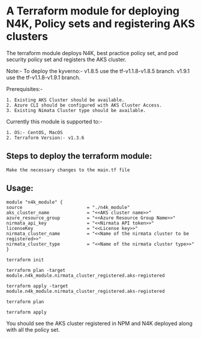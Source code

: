 # A Terraform module for deploying N4K, Policy sets and registering AKS clusters

The terraform module deploys N4K, best practice policy set, and pod security policy set and registers the AKS cluster.

Note:- To deploy the kyverno:-
 	 v1.8.5 use the tf-v1.1.8-v1.8.5 branch.
 	 v1.9.1 use the tf-v1.1.8-v1.9.1 branch.

Prerequisites:-

	1. Existing AKS Cluster should be available.
	2. Azure CLI should be configured with AKS Cluster Access.
	3. Existing Nimata Cluster type should be available.

Currently this module is supported to:-

	1. OS:- CentOS, MacOS
	2. Terraform Version:- v1.3.6

## Steps to deploy the terraform module:

```
Make the necessary changes to the main.tf file
```

## Usage:

```
module "n4k_module" {
source                        = "./n4k_module"
aks_cluster_name              = "<<AKS cluster name>>"
azure_resource_group          = "<<Azure Resource Group Name>>"
nirmata_api_key               = "<<Nirmata API token>>"
licenseKey                    = "<<License key>>"
nirmata_cluster_name          = "<<Name of the nirmata cluster to be registered>>"
nirmata_cluster_type          = "<<Name of the nirmata cluster type>>"
}

```

```
terraform init
```

```
terraform plan -target module.n4k_module.nirmata_cluster_registered.aks-registered
```

```
terraform apply -target module.n4k_module.nirmata_cluster_registered.aks-registered
```

```
terraform plan
```

```
terraform apply
```

You should see the AKS cluster registered in NPM and N4K deployed along with all the policy set.

